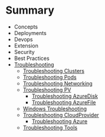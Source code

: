 # Summary

- Concepts
- Deployments
- Devops
- Extension
- Security
- Best Practices
- [Troubleshooting](troubleshooting/index.md)
  - [Troubleshooting Clusters](troubleshooting/cluster.md)
  - [Troubleshooting Pods](troubleshooting/pod.md)
  - [Troubleshooting Networking](troubleshooting/network.md)
  - [Troubleshooting PV](troubleshooting/pv.md)
    - [Troubleshooting AzureDisk](troubleshooting/azuredisk.md)
    - [Troubleshooting AzureFile](troubleshooting/azurefile.md)
  - [Windows Troubleshooting](troubleshooting/windows.md)
  - [Troubleshooting CloudProvider](troubleshooting/cloud.md)
    - [Troubleshooting Azure](troubleshooting/azure.md)
  - [Troubleshooting Tools](troubleshooting/tools.md)
